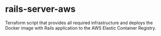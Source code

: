 # rails-server-aws
Terraform script that provides all required infrastructure and deploys the Docker image with Rails application to the AWS Elastic Container Registry.
